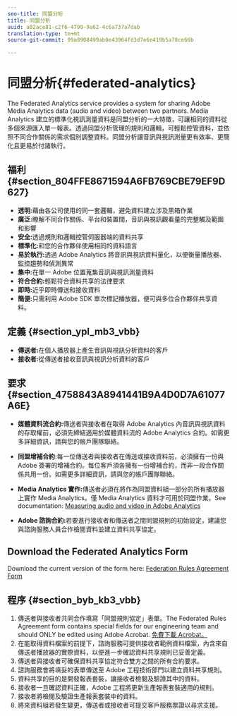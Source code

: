 ```yaml
---
seo-title: 同盟分析
title: 同盟分析
uuid: a82ace81-c2f6-4799-9a62-4c6a737a7dab
translation-type: tm+mt
source-git-commit: 99a8908499ab0e43964fd3d7e6e419b5a78ce66b

---
```



# 同盟分析{#federated-analytics}

The Federated Analytics service provides a system for sharing Adobe Media Analytics data (audio and video) between two partners.
Media Analytics 建立的標準化視訊測量資料是同盟分析的一大特徵，可讓相同的資料從多個來源匯入單一報表。透過同盟分析管理的規則和邏輯，可輕鬆控管資料，並依照不同合作關係的需求個別調整資料。同盟分析讓音訊與視訊測量更有效率、更簡化且更易於付諸執行。

## 福利 {#section_804FFE8671594A6FB769CBE79EF9D627}

* **透明:**&#x200B;藉由各公司使用的同一套邏輯，避免資料建立涉及黑箱作業
* **廣泛:**&#x200B;瞭解不同合作關係、平台和裝置間，音訊與視訊觀看量的完整觸及範圍和影響
* **安全:**&#x200B;透過規則和邏輯控管伺服器端的資料共享
* **標準化:**&#x200B;和您的合作夥伴使用相同的資料語言
* **易於執行:**&#x200B;透過 Adobe Analytics 將音訊與視訊資料量化，以便衡量播放器、監控趨勢和偵測異常
* **集中:**&#x200B;在單一 Adobe 位置蒐集音訊與視訊測量資料
* **符合合約:**&#x200B;輕鬆符合資料共享的法律要求
* **即時:**&#x200B;近乎即時傳送和接收資料
* **簡便:**&#x200B;只需利用 Adobe SDK 單次標記播放器，便可與多位合作夥伴共享資料。

## 定義 {#section_ypl_mb3_vbb}

* **傳送者:**&#x200B;在個人播放器上產生音訊與視訊分析資料的客戶
* **接收者:**&#x200B;從傳送者接收音訊與視訊分析資料的客戶

## 要求 {#section_4758843A8941441B9A4D0D7A61077A6E}

* **媒體資料流合約:**&#x200B;傳送者與接收者在取得 Adobe Analytics 內音訊與視訊資料的存取權前，必須先締結適用於媒體資料流的 Adobe Analytics 合約。如需更多詳細資訊，請與您的帳戶團隊聯絡。
* **同盟增補合約:**&#x200B;每一位傳送者與接收者在傳送或接收資料前，必須擁有一份與 Adobe 簽署的增補合約。每位客戶須各擁有一份增補合約，而非一段合作關係共用一份。如需更多詳細資訊，請與您的帳戶團隊聯絡。
* **Media Analytics 實作:**&#x200B;傳送者必須在將作為同盟資料組一部分的所有播放器上實作 Media Analytics。僅 Media Analytics 資料才可用於同盟作業。See documentation: [Measuring audio and video in Adobe Analytics](/help/media-overview.md)

* **Adobe 諮詢合約:**&#x200B;若要進行接收者和傳送者之間同盟規則的初始設定，建議您與諮詢服務人員合作檢閱資料並建立資料共享協定。

## Download the Federated Analytics Form

Download the current version of the form here: [Federation Rules Agreement Form](/assets/federated_analytics_form.pdf)

## 程序 {#section_byb_kb3_vbb}

1. 傳送者與接收者共同合作填寫「同盟規則協定」表單。The Federated Rules Agreement form contains special fields for our engineering team and should ONLY be edited using Adobe Acrobat. [免費下載 Acrobat。](https://get.adobe.com/reader/)
1. 在能取得資料檔案的前提下，諮詢服務可提供接收者範例資料檔案，內含來自傳送者播放器的實際資料，以便進一步確認資料共享規則已妥善定義。
1. 傳送者與接收者可確保資料共享協定符合雙方之間的所有合約要求。
1. 諮詢服務會將填妥的表單傳送至 Adobe 工程技術部門以建立資料共享規則。
1. 資料共享的目的是開發報表套裝，讓接收者檢閱及驗證其中的資料。
1. 接收者一旦確認資料正確，Adobe 工程將更新生產報表套裝適用的規則。
1. 接收者將檢閱及驗證生產報表套裝中的資料。
1. 將來資料組若發生變更，傳送者或接收者可提交客戶服務票證以尋求支援。

